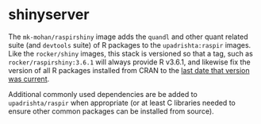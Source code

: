 # shinyserver

The `mk-mohan/raspirshiny` image adds the `quandl` and other quant related suite (and
`devtools` suite) of R packages to the `upadrishta:raspir` images.
Like the `rocker/shiny` images, this stack is versioned so
that a tag, such as `rocker/raspirshiny:3.6.1` will always
provide R v3.6.1, and likewise fix the version of all R
packages installed from CRAN to the [last date that version was
current](https://github.com/rocker-org/rocker-versioned/tree/master/VERSIONS.md).

Additional commonly used dependencies are be added to `upadrishta/raspir`
when appropriate (or at least C libraries needed to ensure other common
packages can be installed from source).
